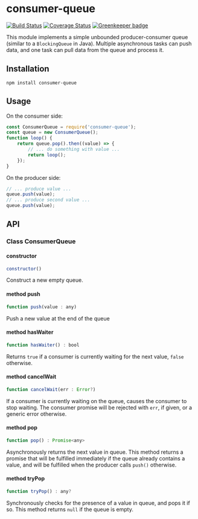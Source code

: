 # consumer-queue

[![Build Status](https://travis-ci.org/stanford-oval/consumer-queue.svg?branch=master)](https://travis-ci.org/stanford-oval/consumer-queue) [![Coverage Status](https://coveralls.io/repos/github/stanford-oval/consumer-queue/badge.svg?branch=master)](https://coveralls.io/github/stanford-oval/consumer-queue?branch=master) [![Greenkeeper badge](https://badges.greenkeeper.io/stanford-oval/consumer-queue.svg)](https://greenkeeper.io/)

This module implements a simple unbounded producer-consumer queue (similar to a `BlockingQueue` in Java).
Multiple asynchronous tasks can push data, and one task can pull data from the queue and process it.

## Installation

```
npm install consumer-queue
```

## Usage

On the consumer side:

```javascript
const ConsumerQueue = require('consumer-queue');
const queue = new ConsumerQueue();
function loop() {
    return queue.pop().then((value) => {
        // ... do something with value ...
        return loop();
    });
}
```

On the producer side:
```javascript
// ... produce value ...
queue.push(value);
// ... produce second value ...
queue.push(value);
```

## API

### Class ConsumerQueue

#### constructor

```javascript
constructor()
```

Construct a new empty queue.

#### method push

```javascript
function push(value : any)
```

Push a new value at the end of the queue

#### method hasWaiter

```javascript
function hasWaiter() : bool
```

Returns `true` if a consumer is currently waiting for the next value, `false` otherwise.

#### method cancelWait

```javascript
function cancelWait(err : Error?)
```

If a consumer is currently waiting on the queue, causes the consumer to stop waiting.
The consumer promise will be rejected with `err`, if given, or a generic error otherwise.

#### method pop

```javascript
function pop() : Promise<any>
```

Asynchronously returns the next value in queue. This method returns a promise that will
be fulfilled immediately if the queue already contains a value, and will be fulfilled
when the producer calls `push()` otherwise.

#### method tryPop

```javascript
function tryPop() : any?
```

Synchronously checks for the presence of a value in queue, and pops it if so.
This method returns `null` if the queue is empty.

